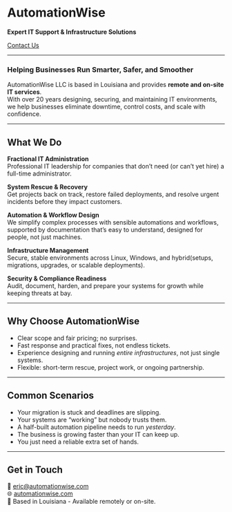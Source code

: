 # AutomationWise
**Expert IT Support & Infrastructure Solutions**

[Contact Us](mailto:eric@automationwise.com)

---

### Helping Businesses Run Smarter, Safer, and Smoother
AutomationWise LLC is based in Louisiana and provides **remote and on-site IT services**.  
With over 20 years designing, securing, and maintaining IT environments, we help businesses eliminate downtime, control costs, and scale with confidence.

---

## What We Do

**Fractional IT Administration**  
Professional IT leadership for companies that don’t need (or can’t yet hire) a full-time administrator.

**System Rescue & Recovery**  
Get projects back on track, restore failed deployments, and resolve urgent incidents before they impact customers.

**Automation & Workflow Design**  
We simplify complex processes with sensible automations and workflows, supported by documentation that’s easy to understand, designed for people, not just machines.


**Infrastructure Management**  
Secure, stable environments across Linux, Windows, and hybrid(setups, migrations, upgrades, or scalable deployments).

**Security & Compliance Readiness**  
Audit, document, harden, and prepare your systems for growth while keeping threats at bay.

---

## Why Choose AutomationWise
- Clear scope and fair pricing; no surprises.  
- Fast response and practical fixes, not endless tickets.  
- Experience designing and running *entire infrastructures*, not just single systems.  
- Flexible: short-term rescue, project work, or ongoing partnership.  

---

## Common Scenarios
- Your migration is stuck and deadlines are slipping.  
- Your systems are “working” but nobody trusts them.  
- A half-built automation pipeline needs to run *yesterday*.  
- The business is growing faster than your IT can keep up.  
- You just need a reliable extra set of hands.

---

## Get in Touch
📧 [eric@automationwise.com](mailto:eric@automationwise.com)  
🌐 [automationwise.com](https://automationwise.com)  
📍 Based in Louisiana - Available remotely or on-site.
